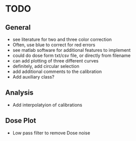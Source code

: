 # TODO
## General
- see literature for two and three color correction
- Often, use blue to correct for red errors
- see matlab software for additional features to implement
- could do dose form txt/csv file, or directly from filename
- can add plotting of three different curves
- definitely, add circular selection
- add additional comments to the calibration
- Add auxiliary class?

## Analysis
- Add interpolatyion of calibrations

## Dose Plot
- Low pass filter to remove Dose noise
